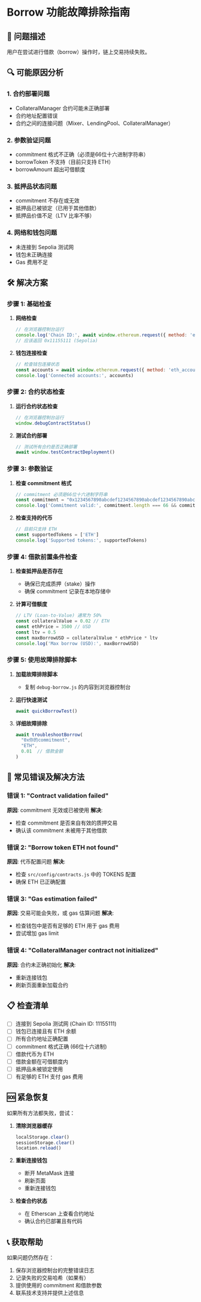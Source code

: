 # Borrow 功能故障排除指南

## 🚨 问题描述
用户在尝试进行借款（borrow）操作时，链上交易持续失败。

## 🔍 可能原因分析

### 1. **合约部署问题**
- CollateralManager 合约可能未正确部署
- 合约地址配置错误
- 合约之间的连接问题（Mixer、LendingPool、CollateralManager）

### 2. **参数验证问题**
- commitment 格式不正确（必须是66位十六进制字符串）
- borrowToken 不支持（目前只支持 ETH）
- borrowAmount 超出可借额度

### 3. **抵押品状态问题**
- commitment 不存在或无效
- 抵押品已被锁定（已用于其他借款）
- 抵押品价值不足（LTV 比率不够）

### 4. **网络和钱包问题**
- 未连接到 Sepolia 测试网
- 钱包未正确连接
- Gas 费用不足

## 🛠️ 解决方案

### 步骤 1: 基础检查
1. **网络检查**
   ```javascript
   // 在浏览器控制台运行
   console.log('Chain ID:', await window.ethereum.request({ method: 'eth_chainId' }))
   // 应该返回 0x11155111 (Sepolia)
   ```

2. **钱包连接检查**
   ```javascript
   // 检查钱包连接状态
   const accounts = await window.ethereum.request({ method: 'eth_accounts' })
   console.log('Connected accounts:', accounts)
   ```

### 步骤 2: 合约状态检查
1. **运行合约状态检查**
   ```javascript
   // 在浏览器控制台运行
   window.debugContractStatus()
   ```

2. **测试合约部署**
   ```javascript
   // 测试所有合约是否正确部署
   await window.testContractDeployment()
   ```

### 步骤 3: 参数验证
1. **检查 commitment 格式**
   ```javascript
   // commitment 必须是66位十六进制字符串
   const commitment = "0x1234567890abcdef1234567890abcdef1234567890abcdef1234567890abcdef"
   console.log('Commitment valid:', commitment.length === 66 && commitment.startsWith('0x'))
   ```

2. **检查支持的代币**
   ```javascript
   // 目前只支持 ETH
   const supportedTokens = ['ETH']
   console.log('Supported tokens:', supportedTokens)
   ```

### 步骤 4: 借款前置条件检查
1. **检查抵押品是否存在**
   - 确保已完成质押（stake）操作
   - 确保 commitment 记录在本地存储中

2. **计算可借额度**
   ```javascript
   // LTV (Loan-to-Value) 通常为 50%
   const collateralValue = 0.02 // ETH
   const ethPrice = 3500 // USD
   const ltv = 0.5
   const maxBorrowUSD = collateralValue * ethPrice * ltv
   console.log('Max borrow (USD):', maxBorrowUSD)
   ```

### 步骤 5: 使用故障排除脚本
1. **加载故障排除脚本**
   - 复制 `debug-borrow.js` 的内容到浏览器控制台

2. **运行快速测试**
   ```javascript
   await quickBorrowTest()
   ```

3. **详细故障排除**
   ```javascript
   await troubleshootBorrow(
     "0x你的commitment",
     "ETH", 
     0.01  // 借款金额
   )
   ```

## 🔧 常见错误及解决方法

### 错误 1: "Contract validation failed"
**原因**: commitment 无效或已被使用
**解决**: 
- 检查 commitment 是否来自有效的质押交易
- 确认该 commitment 未被用于其他借款

### 错误 2: "Borrow token ETH not found"
**原因**: 代币配置问题
**解决**:
- 检查 `src/config/contracts.js` 中的 TOKENS 配置
- 确保 ETH 已正确配置

### 错误 3: "Gas estimation failed"
**原因**: 交易可能会失败，或 gas 估算问题
**解决**:
- 检查钱包中是否有足够的 ETH 用于 gas 费用
- 尝试增加 gas limit

### 错误 4: "CollateralManager contract not initialized"
**原因**: 合约未正确初始化
**解决**:
- 重新连接钱包
- 刷新页面重新加载合约

## 📋 检查清单

- [ ] 连接到 Sepolia 测试网 (Chain ID: 11155111)
- [ ] 钱包已连接且有 ETH 余额
- [ ] 所有合约地址正确配置
- [ ] commitment 格式正确 (66位十六进制)
- [ ] 借款代币为 ETH
- [ ] 借款金额在可借额度内
- [ ] 抵押品未被锁定使用
- [ ] 有足够的 ETH 支付 gas 费用

## 🆘 紧急恢复

如果所有方法都失败，尝试：

1. **清除浏览器缓存**
   ```javascript
   localStorage.clear()
   sessionStorage.clear()
   location.reload()
   ```

2. **重新连接钱包**
   - 断开 MetaMask 连接
   - 刷新页面
   - 重新连接钱包

3. **检查合约状态**
   - 在 Etherscan 上查看合约地址
   - 确认合约已部署且有代码

## 📞 获取帮助

如果问题仍然存在：
1. 保存浏览器控制台的完整错误日志
2. 记录失败的交易哈希（如果有）
3. 提供使用的 commitment 和借款参数
4. 联系技术支持并提供上述信息
